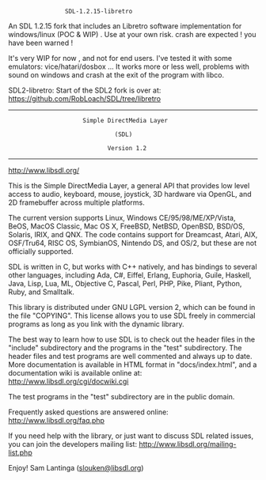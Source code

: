 					SDL-1.2.15-libretro


An SDL 1.2.15 fork that includes an Libretro software implementation for windows/linux (POC & WIP) .
Use at your own risk. crash are expected ! you have been warned !

It's very WIP for now , and not for end users.
I've tested it with some emulators: vice/hatari/dosbox ...
It works more or less well, problems with sound on windows
and crash at the exit of the program with libco.

SDL2-libretro: Start of the SDL2 fork is over at:
https://github.com/RobLoach/SDL/tree/libretro

----------------------------------------------------------------------------------------------------


                         Simple DirectMedia Layer

                                  (SDL)

                                Version 1.2

---
http://www.libsdl.org/

This is the Simple DirectMedia Layer, a general API that provides low
level access to audio, keyboard, mouse, joystick, 3D hardware via OpenGL,
and 2D framebuffer across multiple platforms.

The current version supports Linux, Windows CE/95/98/ME/XP/Vista, BeOS,
MacOS Classic, Mac OS X, FreeBSD, NetBSD, OpenBSD, BSD/OS, Solaris, IRIX,
and QNX.  The code contains support for Dreamcast, Atari, AIX, OSF/Tru64,
RISC OS, SymbianOS, Nintendo DS, and OS/2, but these are not officially
supported.

SDL is written in C, but works with C++ natively, and has bindings to
several other languages, including Ada, C#, Eiffel, Erlang, Euphoria,
Guile, Haskell, Java, Lisp, Lua, ML, Objective C, Pascal, Perl, PHP,
Pike, Pliant, Python, Ruby, and Smalltalk.

This library is distributed under GNU LGPL version 2, which can be
found in the file  "COPYING".  This license allows you to use SDL
freely in commercial programs as long as you link with the dynamic
library.

The best way to learn how to use SDL is to check out the header files in
the "include" subdirectory and the programs in the "test" subdirectory.
The header files and test programs are well commented and always up to date.
More documentation is available in HTML format in "docs/index.html", and
a documentation wiki is available online at:
	http://www.libsdl.org/cgi/docwiki.cgi

The test programs in the "test" subdirectory are in the public domain.

Frequently asked questions are answered online:
	http://www.libsdl.org/faq.php

If you need help with the library, or just want to discuss SDL related
issues, you can join the developers mailing list:
	http://www.libsdl.org/mailing-list.php

Enjoy!
	Sam Lantinga				(slouken@libsdl.org)

